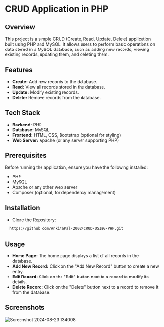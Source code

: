 
# CRUD Application in PHP

## Overview

This project is a simple CRUD (Create, Read, Update, Delete) application built using PHP and MySQL. It allows users to perform basic operations on data stored in a MySQL database, such as adding new records, viewing existing records, updating them, and deleting them.




## Features

- **Create:** Add new records to the database.
- **Read:** View all records stored in the database.
- **Update:** Modify existing records.
- **Delete:** Remove records from the database.


## Tech Stack

- **Backend:** PHP
- **Database:** MySQL
- **Frontend:** HTML, CSS, Bootstrap (optional for styling)
- **Web Server:** Apache (or any server supporting PHP)


## Prerequisites

Before running the application, ensure you have the following installed:

- PHP
- MySQL
- Apache or any other web server
- Composer (optional, for dependency management)
## Installation

-  Clone the Repository:

```bash
  https://github.com/AnkitaPal-2002/CRUD-USING-PHP.git
```




    
## Usage

- **Home Page:** The home page displays a list of all records in the database.
- **Add New Record:** Click on the "Add New Record" button to create a new entry.
- **Edit Record:** Click on the "Edit" button next to a record to modify its details.
- **Delete Record:** Click on the "Delete" button next to a record to remove it from the database.


## Screenshots

![Screenshot 2024-08-23 134008](https://github.com/user-attachments/assets/39236ef6-c5ad-486a-92d3-384baf3492c9)

